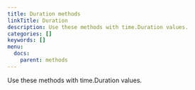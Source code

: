 ```yaml
---
title: Duration methods
linkTitle: Duration
description: Use these methods with time.Duration values.
categories: []
keywords: []
menu:
  docs:
    parent: methods
---
```


Use these methods with time.Duration values.
